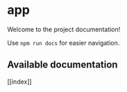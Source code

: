 # app

Welcome to the project documentation!

Use `npm run docs` for easier navigation.

## Available documentation

[[index]]
